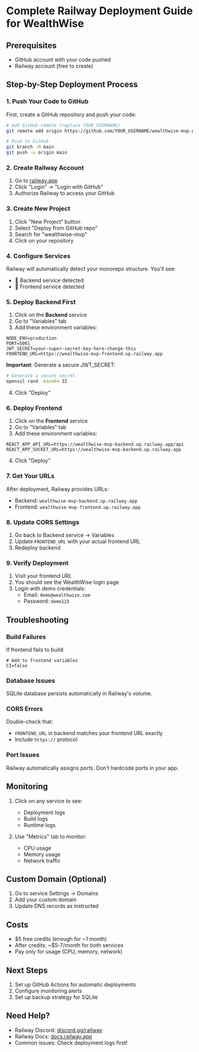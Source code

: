 # Complete Railway Deployment Guide for WealthWise

## Prerequisites
- GitHub account with your code pushed
- Railway account (free to create)

## Step-by-Step Deployment Process

### 1. Push Your Code to GitHub

First, create a GitHub repository and push your code:

```bash
# Add GitHub remote (replace YOUR_USERNAME)
git remote add origin https://github.com/YOUR_USERNAME/wealthwise-mvp.git

# Push to GitHub
git branch -M main
git push -u origin main
```

### 2. Create Railway Account

1. Go to [railway.app](https://railway.app)
2. Click "Login" → "Login with GitHub"
3. Authorize Railway to access your GitHub

### 3. Create New Project

1. Click "New Project" button
2. Select "Deploy from GitHub repo"
3. Search for "wealthwise-mvp"
4. Click on your repository

### 4. Configure Services

Railway will automatically detect your monorepo structure. You'll see:
- 🔧 Backend service detected
- 🎨 Frontend service detected

### 5. Deploy Backend First

1. Click on the **Backend** service
2. Go to "Variables" tab
3. Add these environment variables:

```
NODE_ENV=production
PORT=5001
JWT_SECRET=your-super-secret-key-here-change-this
FRONTEND_URL=https://wealthwise-mvp-frontend.up.railway.app
```

**Important**: Generate a secure JWT_SECRET:
```bash
# Generate a secure secret
openssl rand -base64 32
```

4. Click "Deploy"

### 6. Deploy Frontend

1. Click on the **Frontend** service
2. Go to "Variables" tab
3. Add these environment variables:

```
REACT_APP_API_URL=https://wealthwise-mvp-backend.up.railway.app/api
REACT_APP_SOCKET_URL=https://wealthwise-mvp-backend.up.railway.app
```

4. Click "Deploy"

### 7. Get Your URLs

After deployment, Railway provides URLs:
- Backend: `wealthwise-mvp-backend.up.railway.app`
- Frontend: `wealthwise-mvp-frontend.up.railway.app`

### 8. Update CORS Settings

1. Go back to Backend service → Variables
2. Update `FRONTEND_URL` with your actual frontend URL
3. Redeploy backend

### 9. Verify Deployment

1. Visit your frontend URL
2. You should see the WealthWise login page
3. Login with demo credentials:
   - Email: `demo@wealthwise.com`
   - Password: `demo123`

## Troubleshooting

### Build Failures

If frontend fails to build:
```
# Add to frontend variables
CI=false
```

### Database Issues

SQLite database persists automatically in Railway's volume.

### CORS Errors

Double-check that:
- `FRONTEND_URL` in backend matches your frontend URL exactly
- Include `https://` protocol

### Port Issues

Railway automatically assigns ports. Don't hardcode ports in your app.

## Monitoring

1. Click on any service to see:
   - Deployment logs
   - Build logs
   - Runtime logs

2. Use "Metrics" tab to monitor:
   - CPU usage
   - Memory usage
   - Network traffic

## Custom Domain (Optional)

1. Go to service Settings → Domains
2. Add your custom domain
3. Update DNS records as instructed

## Costs

- $5 free credits (enough for ~1 month)
- After credits: ~$5-7/month for both services
- Pay only for usage (CPU, memory, network)

## Next Steps

1. Set up GitHub Actions for automatic deployments
2. Configure monitoring alerts
3. Set up backup strategy for SQLite

## Need Help?

- Railway Discord: [discord.gg/railway](https://discord.gg/railway)
- Railway Docs: [docs.railway.app](https://docs.railway.app)
- Common issues: Check deployment logs first!
